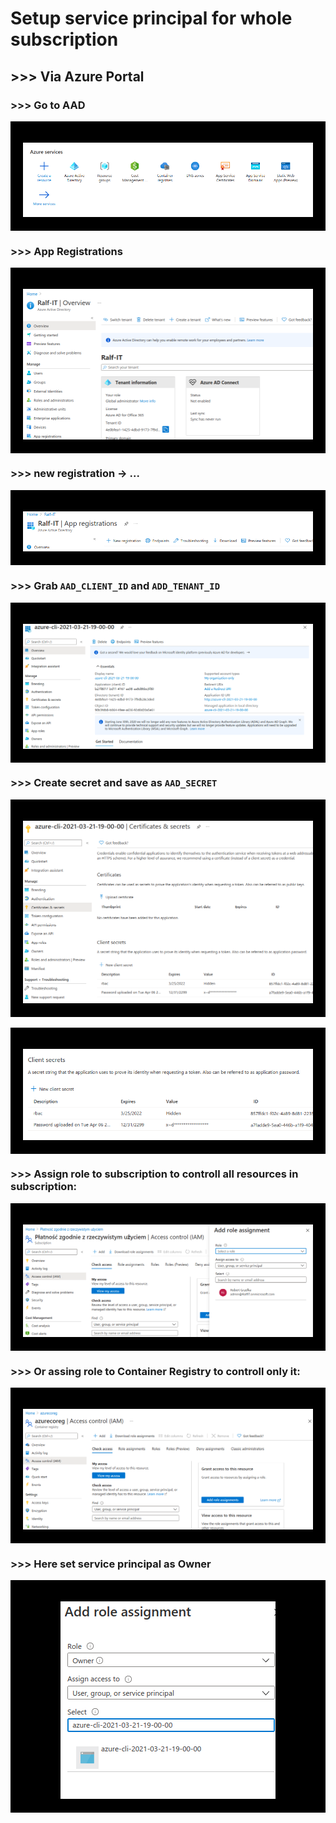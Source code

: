 
# Setup service principal for whole subscription

## >>> Via Azure Portal

### >>> Go to AAD
<div style="background-color: black; text-align: center; padding-top: 20px; padding-right: 20px; padding-bottom: 5px; padding-left: 20px;">

![](images/README/2021-04-06-22-36-51.png)

</div>

### >>> App Registrations
<div style="background-color: black; text-align: center; padding-top: 20px; padding-right: 20px; padding-bottom: 5px; padding-left: 20px;">

![](images/README/2021-04-06-22-37-14.png)

</div>

### >>> new registration -> ...
<div style="background-color: black; text-align: center; padding-top: 20px; padding-right: 20px; padding-bottom: 5px; padding-left: 20px;">

![](images/README/2021-04-06-22-37-47.png)

</div>

### >>> Grab `AAD_CLIENT_ID` and `ADD_TENANT_ID`
<div style="background-color: black; text-align: center; padding-top: 20px; padding-right: 20px; padding-bottom: 5px; padding-left: 20px;">

![](images/README/2021-04-08-14-29-15.png)

</div>

### >>> Create secret and save as `AAD_SECRET`
<div style="background-color: black; text-align: center; padding-top: 20px; padding-right: 20px; padding-bottom: 5px; padding-left: 20px;">

![](images/README/2021-04-06-22-38-14.png)

</div>
<br>
<div style="background-color: black; text-align: center; padding-top: 20px; padding-right: 20px; padding-bottom: 5px; padding-left: 20px;">

![](images/README/2021-04-06-22-38-31.png)

</div>

### >>> Assign role to subscription to controll all resources in subscription:

<div style="background-color: black; text-align: center; padding-top: 20px; padding-right: 20px; padding-bottom: 5px; padding-left: 20px;">

![](images/README/2021-04-06-22-40-18.png)

</div>

### >>> Or assing role to Container Registry to controll only it:

<div style="background-color: black; text-align: center; padding-top: 20px; padding-right: 20px; padding-bottom: 5px; padding-left: 20px;">

![](images/README/2021-04-06-22-49-18.png)

</div>

### >>> Here set service principal as Owner

<div style="background-color: black; text-align: center; padding-top: 20px; padding-right: 20px; padding-bottom: 5px; padding-left: 20px;">

![](images/README/2021-04-06-22-45-43.png)

</div>

